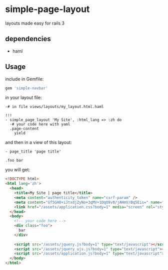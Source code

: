 # simple-page-layout

layouts made easy for rails 3

## dependencies

* haml

## Usage

include in Gemfile:
```ruby
gem 'simple-navbar'
```

in your layout file:

```haml
-# in file views/layouts/my_layout.html.haml

!!!
- simple_page_layout 'My Site', :html_lang => :zh do
  -# your code here with yaml
  .page-content
    yield
```

and then in a view of this layout:

```haml
- page_title 'page title'

.foo bar
```

you will get:

```html
<!DOCTYPE html>
<html lang='zh'>
  <head>
    <title>My Site | page title</title>
    <meta content="authenticity_token" name="csrf-param" />
    <meta content="Gf5GH0+iJtxdjZyNo+3qMV+1DqO9v8/jAHmV/Bq5Eis=" name="csrf-token" />
    <link href="/assets/application.css?body=1" media="screen" rel="stylesheet" type="text/css" />
  </head>
  <body>
    <!-- your code here -->
    <div class="foo">
      bar
    </div>
    
    <script src="/assets/jquery.js?body=1" type="text/javascript"></script>
    <script src="/assets/jquery_ujs.js?body=1" type="text/javascript"></script>
    <script src="/assets/application.js?body=1" type="text/javascript"></script>
  </body>
</html>
```
